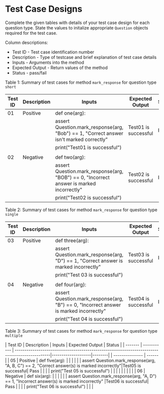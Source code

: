 # Test Case Designs
Complete the given tables with details of your test case design for each question type.
State the values to initalize appropriate `Question` objects required for the test case.

Column descriptions:
* Test ID - Test case identification number
* Description - Type of testcase and brief explanation of test case details
* Inputs - Arguments into the method
* Expected Output - Return values of the method
* Status - pass/fail 

Table 1: Summary of test cases for method `mark_response` for question type `short`


| Test ID | Description |                                     Inputs                                                 |    Expected Output   |   Status   |
| ------- | ----------- | -------------------------------------------------------------------------------------------|----------------------|------------|
|   01    |  Positive   | def one(arg):                                                                              |                      |            |
|         |             |   assert Question.mark_response(arg, "Bob") == 1, "Correct answer isn't marked correctly"  | Test01 is successful |    Pass    |
|         |             |   print("Test01 is successful")                                                            |                      |            |
|         |             |                                                                                            |                      |            |
|   02    |  Negative   | def two(arg):                                                                              |                      |            |
|         |             |   assert Question.mark_response(arg, "BOB") == 0, "Incorrect answer is marked incorrectly" | Test02 is successful |    Pass    |
|         |             |   print("Test02 is successful")                


Table 2: Summary of test cases for method `mark_response` for question type `single`

| Test ID | Description |                                     Inputs                                                  | Expected Output     | Status |
| ------- | ----------- | --------------------------------------------------------------------------------------------| --------------------| ------ |
|    03   |  Positive   | def three(arg):                                                                             |                     |        |
|         |             |   assert Question.mark_response(arg, "D") == 1, "Correct answer is marked incorrectly"      |Test03 is successful |  Pass  |
|         |             |   print("Test 03 is successful")                                                            |                     |        |
|         |             |                                                                                             |                     |        |
|    04   |  Negative   | def four(arg):                                                                              |                     |        |
|         |             |   assert Question.mark_response(arg, "B") == 0, "Incorrect answer is marked incorrectly"    |Test04 is successful |  Pass  |
|         |             |   print("Test 04 is successful")                                                            |                     |        |

Table 3: Summary of test cases for method `mark_response` for question type `multiple`

| Test ID | Description | Inputs                                                                                          | Expected Output    | Status |
| ------- | ----------- | ------------------------------------------------------------------------------------------------|--------------------|--------|                                                                                      | --------------- | ------ |
|  05     | Positive    | def five(arg):                                                                                  |                    |        |
|         |             |    assert Question.mark_response(arg, "A, B, C") == 2, "Correct answer(s) is marked incorrectly"|Test05 is successful|  Pass  |
|         |             |    print("Test 05 is successful")                                                               |                    |        |
|         |             |                                                                                                 |                    |        |
|  06     |  Negative   | def six(arg):                                                                                   |                    |        |
|         |             |    assert Question.mark_response(arg, "A, D") == 1, "Incorrect answer(s) is marked incorrectly" |Test06 is successful|  Pass  |
|         |             |    print("Test 06 is successful")                                                               |                    |        |


